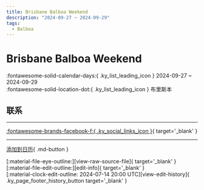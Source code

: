 ```yaml
---
title: Brisbane Balboa Weekend
description: "2024-09-27 ~ 2024-09-29"
tags:
  - Balboa
---
```


# Brisbane Balboa Weekend 

:fontawesome-solid-calendar-days:{ .ky_list_leading_icon } 2024-09-27 ~ 2024-09-29  
:fontawesome-solid-location-dot:{ .ky_list_leading_icon } 布里斯本  

## 联系


---

 [:fontawesome-brands-facebook-f:{ .ky_social_links_icon }](https://www.facebook.com/events/s/brisbane-balboa-weekend-2024/419963983722782){ target='_blank' }

---

[添加到日历](https://swing.news/ics/zh-Hans/2024/au/brisbane-balboa-weekend-2024.ics){ .md-button }

<div class="ky_page_footer" markdown>
<div class="ky_page_footer_trailing" markdown="span">
[:material-file-eye-outline:][view-raw-source-file]{ target='_blank' }
[:material-file-edit-outline:][edit-info]{ target='_blank' }
</div>
<div class="ky_page_footer_leading" markdown="span">
[:material-clock-edit-outline: 2024-07-14 20:00 UTC][view-edit-history]{ .ky_page_footer_history_button target='_blank' }
</div>
</div>

[view-raw-source-file]: https://github.com/swingdance/events/blob/main/2024/au/brisbane-balboa-weekend-2024.json "查看原始源文件"
[edit-info]: https://github.com/swingdance/events/issues/new?assignees=&labels=update+event&projects=&template=03-update_entity.yml&title=%5B2024%2Fau%5D%20Brisbane%20Balboa%20Weekend&region=au&year=2024&id=brisbane-balboa-weekend-2024&name=Brisbane%20Balboa%20Weekend&org_id= "编辑信息"

[view-edit-history]: https://github.com/swingdance/events/commits/main/2024/au/brisbane-balboa-weekend-2024.json "查看编辑历史"
